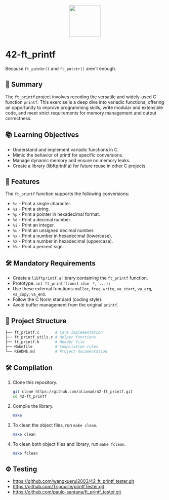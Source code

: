 <p align="center">
   <img width="100" src="https://github.com/user-attachments/assets/f4712f77-b4c7-4f8d-a0e5-d22bdfc9455f">
</p>

# 42-ft_printf
Because `ft_putnbr()` and `ft_putstr()` aren’t enough.


## 📝 Summary

The `ft_printf` project involves recoding the versatile and widely-used C function `printf`. This exercise is a deep dive into variadic functions, 
offering an opportunity to improve programming skills, write modular and extensible code, and meet strict requirements for memory management and output correctness.


## 📚 Learning Objectives

+ Understand and implement variadic functions in C.
+ Mimic the behavior of printf for specific conversions.
+ Manage dynamic memory and ensure no memory leaks.
+ Create a library (libftprintf.a) for future reuse in other C projects.


## 🚀 Features

The `ft_printf` function supports the following conversions:

+ `%c` - Print a single character.
+ `%s` - Print a string.
+ `%p` - Print a pointer in hexadecimal format.
+ `%d` - Print a decimal number.
+ `%i` - Print an integer.
+ `%u` - Print an unsigned decimal number.
+ `%x` - Print a number in hexadecimal (lowercase).
+ `%X` - Print a number in hexadecimal (uppercase).
+ `%%` - Print a percent sign.


## 🛠 Mandatory Requirements

+ Create a `libftprintf.a` library containing the `ft_printf` function.
+ Prototype: `int ft_printf(const char *, ...);`
+ Use these external functions: `malloc`, `free`, `write`, `va_start`, `va_arg`, `va_copy`, `va_end`.
+ Follow the C Norm standard (coding style).
+ Avoid buffer management from the original `printf`.


## 🧩 Project Structure

```bash
├── ft_printf.c       # Core implementation
├── ft_printf_utils.c # Helper functions
├── ft_printf.h       # Header file
├── Makefile          # Compilation rules
└── README.md         # Project documentation
```

## 🛠 Compilation

1. Clone this repository.
   ```bash
   git clone https://github.com/alianad/42-ft_printf.git
   cd 42-ft_printf

2. Compile the library.
   ```bash
   make

3. To clean the object files, run `make clean`.
   ```bash
   make clean

4. To clean both object files and library, run `make fclean`.
   ```bash
   make fclean

## ⚙️ Testing

  + https://github.com/wangxuerui2003/42_ft_printf_tester.git
  +  https://github.com/Tripouille/printfTester.git
  + https://github.com/paulo-santana/ft_printf_tester.git

